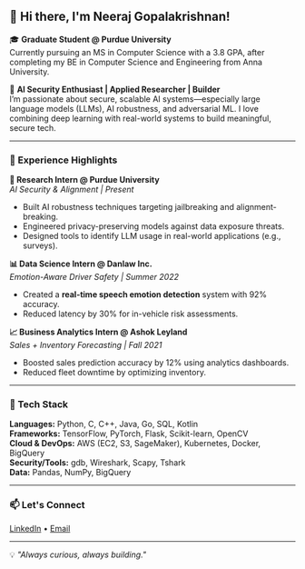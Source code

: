 ## 👋 Hi there, I'm Neeraj Gopalakrishnan!

🎓 **Graduate Student @ Purdue University**  
Currently pursuing an MS in Computer Science with a 3.8 GPA, after completing my BE in Computer Science and Engineering from Anna University.

🧠 **AI Security Enthusiast | Applied Researcher | Builder**  
I’m passionate about secure, scalable AI systems—especially large language models (LLMs), AI robustness, and adversarial ML. I love combining deep learning with real-world systems to build meaningful, secure tech.

---

### 💼 Experience Highlights

**🔬 Research Intern @ Purdue University**  
*AI Security & Alignment | Present*  
- Built AI robustness techniques targeting jailbreaking and alignment-breaking.  
- Engineered privacy-preserving models against data exposure threats.  
- Designed tools to identify LLM usage in real-world applications (e.g., surveys).  

**📊 Data Science Intern @ Danlaw Inc.**  
*Emotion-Aware Driver Safety | Summer 2022*  
- Created a **real-time speech emotion detection** system with 92% accuracy.  
- Reduced latency by 30% for in-vehicle risk assessments.  

**📈 Business Analytics Intern @ Ashok Leyland**  
*Sales + Inventory Forecasting | Fall 2021*  
- Boosted sales prediction accuracy by 12% using analytics dashboards.  
- Reduced fleet downtime by optimizing inventory.
---

### 🧰 Tech Stack

**Languages:** Python, C, C++, Java, Go, SQL, Kotlin  
**Frameworks:** TensorFlow, PyTorch, Flask, Scikit-learn, OpenCV  
**Cloud & DevOps:** AWS (EC2, S3, SageMaker), Kubernetes, Docker, BigQuery  
**Security/Tools:** gdb, Wireshark, Scapy, Tshark  
**Data:** Pandas, NumPy, BigQuery  

---

### 📫 Let's Connect

[LinkedIn](https://www.linkedin.com/in/neeraj-g2001/) • [Email](mailto:gneeraj2001@gmail.com)

---

💡 *"Always curious, always building."*  


<!--
**gneeraj2001/gneeraj2001** is a ✨ _special_ ✨ repository because its `README.md` (this file) appears on your GitHub profile.

Here are some ideas to get you started:

- 🔭 I’m currently working on ...
- 🌱 I’m currently learning ...
- 👯 I’m looking to collaborate on ...
- 🤔 I’m looking for help with ...
- 💬 Ask me about ...
- 📫 How to reach me: ...
- 😄 Pronouns: ...
- ⚡ Fun fact: ...
-->
